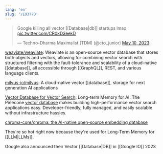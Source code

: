 ```yaml
---
lang: 'en'
slug: '/E9377D'
---
```


<blockquote class="twitter-tweet">

Google killing all vector [[Database|db]] startups lmao <a href="https://t.co/CR0kD3eekD">pic.twitter.com/CR0kD3eekD</a>

&mdash; Techno-Dharma Maximalist (TDM) (@cto_junior) <a href="https://twitter.com/cto_junior/status/1656358156216201216?ref_src=twsrc%5Etfw">May 10, 2023</a>

</blockquote>

[weaviate/weaviate](https://github.com/weaviate/weaviate): Weaviate is an open-source vector database that stores both objects and vectors, allowing for combining vector search with structured filtering with the fault-tolerance and scalability of a cloud-native [[database]], all accessible through [[GraphQL]], REST, and various language clients.

[milvus-io/milvus](https://github.com/milvus-io/milvus): A cloud-native vector [[database]], storage for next generation AI applications

[Vector Database for Vector Search](https://www.pinecone.io/): Long-term Memory for AI. The Pinecone [vector database](https://www.pinecone.io/learn/vector-database/) makes building high-performance vector search applications easy. Developer-friendly, fully managed, and easily scalable without infrastructure hassles.

[chroma-core/chroma: the AI-native open-source embedding database](https://github.com/chroma-core/chroma)

They're so hot right now because they're used for Long-Term Memory for [[LLM|LLMs]].

Google also announced their Vector [[Database|DB]] in [[Google IO]] 2023
